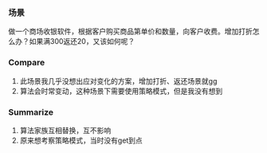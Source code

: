 ### 场景
做一个商场收银软件，根据客户购买商品第单价和数量，向客户收费。增加打折怎么办？如果满300返还20，又该如何呢？

### Compare
1. 此场景我几乎没想出应对变化的方案，增加打折、返还场景就gg
2. 算法会时常变动，这种场景下需要使用策略模式，但是我没有想到

### Summarize
1. 算法家族互相替换，互不影响
2. 原来想考察策略模式，当时没有get到点